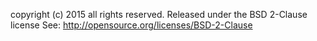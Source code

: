copyright (c) 2015 all rights reserved.
Released under the BSD 2-Clause license
See: http://opensource.org/licenses/BSD-2-Clause
